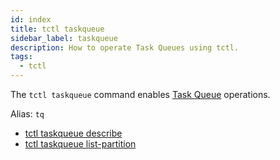 ```yaml
---
id: index
title: tctl taskqueue
sidebar_label: taskqueue
description: How to operate Task Queues using tctl.
tags:
  - tctl
---
```


The `tctl taskqueue` command enables [Task Queue](/concepts/what-is-a-task-queue) operations.

Alias: `tq`

- [tctl taskqueue describe](/tctl-v1/taskqueue/describe)
- [tctl taskqueue list-partition](/tctl-v1/taskqueue/list-partition)
